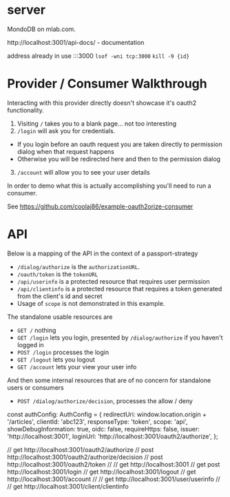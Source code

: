 # server 

MondoDB on mlab.com.

http://localhost:3001/api-docs/ - documentation

address already in use :::3000
`lsof -wni tcp:3000`
`kill -9 {id}`


Provider / Consumer Walkthrough
===

Interacting with this provider directly doesn't showcase it's oauth2 functionality.

1. Visiting `/` takes you to a blank page... not too interesting
2. `/login` will ask you for credentials.
  * If you login before an oauth request you are taken directly to permission dialog when that request happens
  * Otherwise you will be redirected here and then to the permission dialog
3. `/account` will allow you to see your user details

In order to demo what this is actually accomplishing you'll need to run a consumer.

See <https://github.com/coolaj86/example-oauth2orize-consumer>

API
===

Below is a mapping of the API in the context of a passport-strategy

* `/dialog/authorize` is the `authorizationURL`.
* `/oauth/token` is the `tokenURL`
* `/api/userinfo` is a protected resource that requires user permission
* `/api/clientinfo` is a protected resource that requires a token generated from the client's id and secret
* Usage of `scope` is not demonstrated in this example.

The standalone usable resources are

* `GET /` nothing
* `GET /login` lets you login, presented by `/dialog/authorize` if you haven't logged in
* `POST /login` processes the login
* `GET /logout` lets you logout
* `GET /account` lets your view your user info

And then some internal resources that are of no concern for standalone users or consumers

* `POST /dialog/authorize/decision`, processes the allow / deny



const authConfig: AuthConfig = {
  redirectUri: window.location.origin + '/articles',
  clientId: 'abc123',
  responseType: 'token',
  scope: 'api',
  showDebugInformation: true,
  oidc: false,
  requireHttps: false,
  issuer: 'http://localhost:3001',
  loginUrl: 'http://localhost:3001/oauth2/authorize',
};

// get http://localhost:3001/oauth2/authorize
// post http://localhost:3001/oauth2/authorize/decision
// post http://localhost:3001/oauth2/token
//
// get http://localhost:3001
// get post http://localhost:3001/login
// get http://localhost:3001/logout
// get http://localhost:3001/account
//
// get http://localhost:3001/user/userinfo
//
// get http://localhost:3001/client/clientinfo